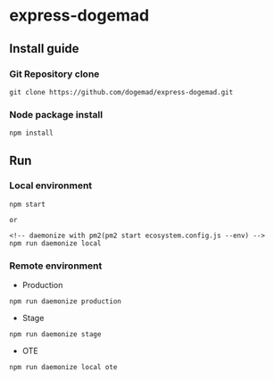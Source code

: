 # express-dogemad

## Install guide

### Git Repository clone

```
git clone https://github.com/dogemad/express-dogemad.git
```

### Node package install

```
npm install
```

## Run

### Local environment

```
npm start

or

<!-- daemonize with pm2(pm2 start ecosystem.config.js --env) -->
npm run daemonize local
```

### Remote environment

- Production

```
npm run daemonize production
```

- Stage

```
npm run daemonize stage
```

- OTE

```
npm run daemonize local ote
```
